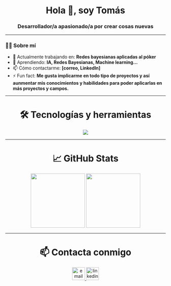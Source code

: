 <h1 align="center">Hola 👋, soy Tomás </h1>
<h3 align="center">Desarrollador/a apasionado/a por crear cosas nuevas</h3>

---

### 🧑‍💻 Sobre mí
- 🔭 Actualmente trabajando en: **Redes bayesianas aplicadas al póker**
- 🌱 Aprendiendo: **IA, Redes Bayesianas, Machine learning...**
- 📫 Cómo contactarme: **[correo, LinkedIn]**
- ⚡ Fun fact: **Me gusta implicarme en todo tipo de proyectos y así aunmentar mis conocimientos y habilidades para poder aplicarlas en más proyectos y campos.**

---

<h1 align="center"> 🛠️ Tecnologías y herramientas </h1>

<div align="center">
  <img src="https://skillicons.dev/icons?i=vscode,git,pycharm,linux,js,html,css,python,c,java,nodejs,bash,mysql,mongodb" />
</div>

---
<!--
### 📈 GitHub Stats-->
<h1 align="center"> 📈 GitHub Stats </h1>

<div align="center">
  <img src="https://github-readme-stats.vercel.app/api?username=Tomas-Machin&show_icons=true&theme=radical" height="170" />
  <img src="https://github-readme-stats.vercel.app/api/top-langs/?username=Tomas-Machin&layout=compact&theme=radical" height="170" />
</div>

---

<h1 align="center"> 📫 Contacta conmigo </h1>

<p align="center">
  <a href="mailto:tm.esteve@gmail.com" target="_blank">
    <img src="https://cdn.jsdelivr.net/gh/devicons/devicon/icons/google/google-original.svg" height="40" alt="email" />
  </a>
  <a href="https://www.linkedin.com/in/tom%C3%A1s-mach%C3%ADn-esteve-739218267/" target="_blank">
    <img src="https://cdn.jsdelivr.net/gh/devicons/devicon/icons/linkedin/linkedin-original.svg" height="40" alt="linkedin" />
  </a>
  <!--<a href="https://tuportafolio.com" target="_blank">
    <img src="https://raw.githubusercontent.com/devicons/devicon/master/icons/chrome/chrome-original.svg" height="40" alt="portafolio" />
  </a>-->

